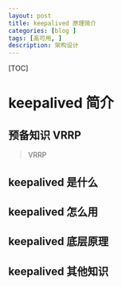 ```yaml
---
layout: post
title: keepalived 原理简介
categories: [blog ]
tags: [高可用, ]
description: 架构设计
---
```


[TOC]

# keepalived 简介

## 预备知识 VRRP

> VRRP

## keepalived 是什么

## keepalived 怎么用

## keepalived 底层原理

## keepalived 其他知识

